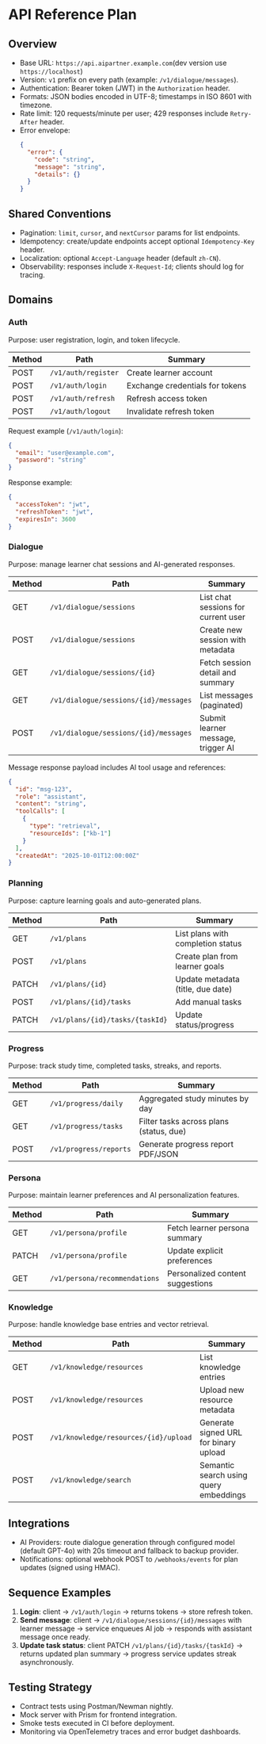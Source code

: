 # API Reference Plan

## Overview
- Base URL: `https://api.aipartner.example.com`(dev version use `https://localhost`)
- Version: `v1` prefix on every path (example: `/v1/dialogue/messages`).
- Authentication: Bearer token (JWT) in the `Authorization` header.
- Formats: JSON bodies encoded in UTF-8; timestamps in ISO 8601 with timezone.
- Rate limit: 120 requests/minute per user; 429 responses include `Retry-After` header.
- Error envelope:
  ```json
  {
    "error": {
      "code": "string",
      "message": "string",
      "details": {}
    }
  }
  ```

## Shared Conventions
- Pagination: `limit`, `cursor`, and `nextCursor` params for list endpoints.
- Idempotency: create/update endpoints accept optional `Idempotency-Key` header.
- Localization: optional `Accept-Language` header (default `zh-CN`).
- Observability: responses include `X-Request-Id`; clients should log for tracing.

## Domains

### Auth
Purpose: user registration, login, and token lifecycle.

| Method | Path               | Summary                        |
| ------ | ------------------ | ------------------------------ |
| POST   | `/v1/auth/register`| Create learner account         |
| POST   | `/v1/auth/login`   | Exchange credentials for tokens|
| POST   | `/v1/auth/refresh` | Refresh access token           |
| POST   | `/v1/auth/logout`  | Invalidate refresh token       |

Request example (`/v1/auth/login`):
```json
{
  "email": "user@example.com",
  "password": "string"
}
```
Response example:
```json
{
  "accessToken": "jwt",
  "refreshToken": "jwt",
  "expiresIn": 3600
}
```

### Dialogue
Purpose: manage learner chat sessions and AI-generated responses.

| Method | Path                               | Summary                             |
| ------ | ---------------------------------- | ----------------------------------- |
| GET    | `/v1/dialogue/sessions`            | List chat sessions for current user |
| POST   | `/v1/dialogue/sessions`            | Create new session with metadata    |
| GET    | `/v1/dialogue/sessions/{id}`       | Fetch session detail and summary    |
| GET    | `/v1/dialogue/sessions/{id}/messages`| List messages (paginated)          |
| POST   | `/v1/dialogue/sessions/{id}/messages`| Submit learner message, trigger AI |

Message response payload includes AI tool usage and references:
```json
{
  "id": "msg-123",
  "role": "assistant",
  "content": "string",
  "toolCalls": [
    {
      "type": "retrieval",
      "resourceIds": ["kb-1"]
    }
  ],
  "createdAt": "2025-10-01T12:00:00Z"
}
```

### Planning
Purpose: capture learning goals and auto-generated plans.

| Method | Path                         | Summary                                  |
| ------ | ---------------------------- | ---------------------------------------- |
| GET    | `/v1/plans`                  | List plans with completion status        |
| POST   | `/v1/plans`                  | Create plan from learner goals           |
| PATCH  | `/v1/plans/{id}`             | Update metadata (title, due date)        |
| POST   | `/v1/plans/{id}/tasks`       | Add manual tasks                         |
| PATCH  | `/v1/plans/{id}/tasks/{taskId}` | Update status/progress                 |

### Progress
Purpose: track study time, completed tasks, streaks, and reports.

| Method | Path                                  | Summary                                 |
| ------ | ------------------------------------- | --------------------------------------- |
| GET    | `/v1/progress/daily`                  | Aggregated study minutes by day         |
| GET    | `/v1/progress/tasks`                  | Filter tasks across plans (status, due) |
| POST   | `/v1/progress/reports`                | Generate progress report PDF/JSON       |

### Persona
Purpose: maintain learner preferences and AI personalization features.

| Method | Path                      | Summary                            |
| ------ | ------------------------- | ---------------------------------- |
| GET    | `/v1/persona/profile`     | Fetch learner persona summary      |
| PATCH  | `/v1/persona/profile`     | Update explicit preferences        |
| GET    | `/v1/persona/recommendations` | Personalized content suggestions |

### Knowledge
Purpose: handle knowledge base entries and vector retrieval.

| Method | Path                              | Summary                               |
| ------ | --------------------------------- | ------------------------------------- |
| GET    | `/v1/knowledge/resources`         | List knowledge entries                 |
| POST   | `/v1/knowledge/resources`         | Upload new resource metadata           |
| POST   | `/v1/knowledge/resources/{id}/upload` | Generate signed URL for binary upload|
| POST   | `/v1/knowledge/search`            | Semantic search using query embeddings |

## Integrations
- AI Providers: route dialogue generation through configured model (default GPT-4o) with 20s timeout and fallback to backup provider.
- Notifications: optional webhook POST to `/webhooks/events` for plan updates (signed using HMAC).

## Sequence Examples
1. **Login**: client → `/v1/auth/login` → returns tokens → store refresh token.
2. **Send message**: client → `/v1/dialogue/sessions/{id}/messages` with learner message → service enqueues AI job → responds with assistant message once ready.
3. **Update task status**: client PATCH `/v1/plans/{id}/tasks/{taskId}` → returns updated plan summary → progress service updates streak asynchronously.

## Testing Strategy
- Contract tests using Postman/Newman nightly.
- Mock server with Prism for frontend integration.
- Smoke tests executed in CI before deployment.
- Monitoring via OpenTelemetry traces and error budget dashboards.
